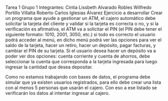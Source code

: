 Tarea 1 Grupo 1
Integrantes:
Cintia Lissbeth Alvarado Robles
Wilfredo Portillo Villalta
Roberto Carlos Iglesias Álvarez
Ejercicio a desarrollar
Crear un programa que ayude a gestionar un ATM, el cajero automático debe solicitar la tarjeta del cliente y validar si la tarjeta es correcta o no, y si la verificación es afirmativa, el ATM va a solicitar el PIN (el PIN debe tener el siguiente formato: 1010, 2001, 3050, etc.) si todo es correcto el usuario podrá acceder al menú, en dicho menú podrá ver las opciones para ver el saldo de la tarjeta, hacer un retiro, hacer un depósito, pagar facturas, y cambiar el PIN de su tarjeta. Si el usuario desea hacer un depósito va a poder ver dos opciones: cuenta corriente y cuenta de ahorros, debe seleccionar la cuenta que corresponda a la tarjeta ingresada para luego ingresar la cantidad que desea depositar.

Como no estamos trabajando con bases de datos, el programa debe simular que ya existen usuarios registrados, para ello debe crear una lista con al menos 5 personas que usarán el cajero. Con eso a ese listado se verificarán los datos al intentar ingresar al cajero.
